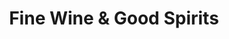 ---
title: "Fine Wine & Good Spirits"
url: /towanda/fine-wine-und-good-spirits/
shop: Spirituosen
---